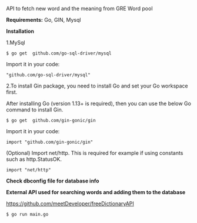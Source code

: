 API to fetch new word and the meaning from GRE Word pool


**Requirements:**
Go,
GIN,
Mysql

**Installation**

1.MySql

`$ go get  github.com/go-sql-driver/mysql`

Import it in your code:

`"github.com/go-sql-driver/mysql"`

2.To install Gin package, you need to install Go and set your Go workspace first.

After installing Go (version 1.13+ is required), then you can use the below Go command to install Gin.

`$ go get  github.com/gin-gonic/gin`

Import it in your code:

`import "github.com/gin-gonic/gin"`

(Optional) Import net/http. This is required for example if using constants such as http.StatusOK.

`import "net/http"`

**Check dbconfig file for database info**

**External API used for searching words and adding them to the database**

https://github.com/meetDeveloper/freeDictionaryAPI
```
$ go run main.go
```
